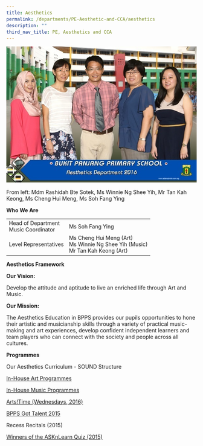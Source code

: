```yaml
---
title: Aesthetics
permalink: /departments/PE-Aesthetic-and-CCA/aesthetics
description: ""
third_nav_title: PE, Aesthetics and CCA
---
```



![](/images/aesthetics%20department%202.jpg)

From left: Mdm Rashidah Bte Sotek, Ms Winnie Ng Shee Yih, Mr Tan Kah Keong, Ms Cheng Hui Meng, Ms Soh Fang Ying
 

**Who We Are**



|  |  | 
| -------- | -------- | 
| Head of Department  <br> Music Coordinator  | Ms Soh Fang Ying|
|Level Representatives	| Ms Cheng Hui Meng (Art)<br>Ms Winnie Ng Shee Yih (Music)<br>Mr Tan Kah Keong (Art) 


**Aesthetics Framework**

**Our Vision:**

Develop the attitude and aptitude to live an enriched life through Art and Music.

 

**Our Mission:**

The Aesthetics Education in BPPS provides our pupils opportunities to hone their artistic and musicianship skills through a variety of practical music-making and art experiences, develop confident independent learners and team players who can connect with the society and people across all cultures. 

**Programmes**

Our Aesthetics Curriculum - SOUND Structure 

[In-House Art Programmes](/in-house-art-programs) 

[In-House Music Programmes](/in-house-music-programs)

[Arts!Time (Wednesdays, 2016)](/arts-time-wednesday)

[BPPS Got Talent 2015](/bpps-got-talent-2015)

Recess Recitals (2015)

[Winners of the ASKnLearn Quiz (2015)](/winners-of-the-asknlearn-quiz-2015)